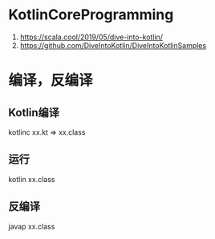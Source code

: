 # KotlinCoreProgramming
1. https://scala.cool/2019/05/dive-into-kotlin/
2. https://github.com/DiveIntoKotlin/DiveIntoKotlinSamples
# 编译，反编译
## Kotlin编译
kotlinc xx.kt => xx.class
## 运行
kotlin xx.class
## 反编译
javap xx.class
